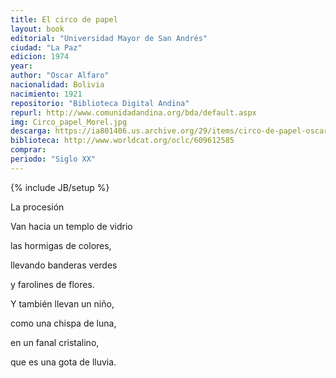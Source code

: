 ```yaml
---
title: El circo de papel 
layout: book
editorial: "Universidad Mayor de San Andrés"
ciudad: "La Paz"
edicion: 1974
year: 
author: "Oscar Alfaro"
nacionalidad: Bolivia
nacimiento: 1921 
repositorio: "Biblioteca Digital Andina"
repurl: http://www.comunidadandina.org/bda/default.aspx
img: Circo_papel_Morel.jpg
descarga: https://ia801406.us.archive.org/29/items/circo-de-papel-oscar-alfaro/Circo%20de%20papel%20-%20Oscar%20Alfaro.pdf
biblioteca: http://www.worldcat.org/oclc/609612585
comprar: 
periodo: "Siglo XX"
---
```

{% include JB/setup %}

La procesión 
 
Van hacia un templo de vidrio
  
las hormigas de colores,
 
llevando banderas verdes 
 
y farolines de flores. 
 
 
Y también llevan un niño, 
 
como una chispa de luna, 
 
en un fanal cristalino, 
 
que es una gota de lluvia.
